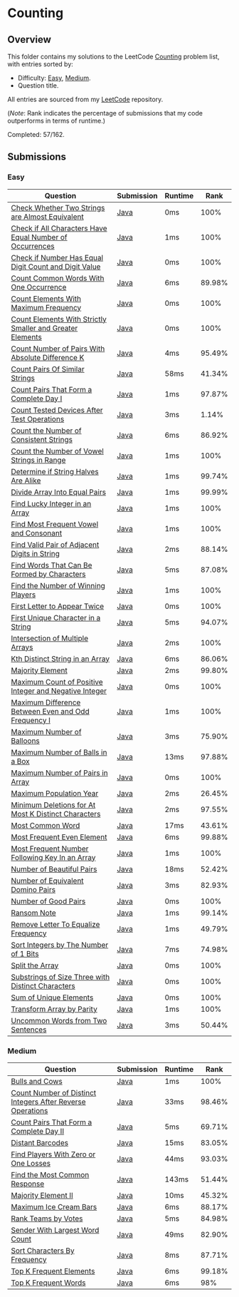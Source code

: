 # Counting

## Overview
This folder contains my solutions to the LeetCode [Counting](https://leetcode.com/problem-list/counting/) problem list,
with entries sorted by:
- Difficulty: [Easy](#easy), [Medium](#medium).
- Question title.

All entries are sourced from my [LeetCode](https://github.com/shumarb/leetcode) repository.

(*Note*: Rank indicates the percentage of submissions that my code outperforms in terms of runtime.)

Completed: 57/162.

## Submissions
### Easy
| Question                                                                                                                                                          | Submission                                                                                                                     | Runtime | Rank   |
|-------------------------------------------------------------------------------------------------------------------------------------------------------------------|--------------------------------------------------------------------------------------------------------------------------------|---------|--------|
| [Check Whether Two Strings are Almost Equivalent](https://leetcode.com/problems/check-whether-two-strings-are-almost-equivalent/description/)                     | [Java](https://github.com/shumarb/leetcode/blob/main/submissions/java/CheckWhetherTwoStringsAreAlmostEquivalent.java)          | 0ms     | 100%   |
| [Check if All Characters Have Equal Number of Occurrences](https://leetcode.com/problems/check-if-all-characters-have-equal-number-of-occurrences/description/)   | [Java](https://github.com/shumarb/leetcode/blob/main/submissions/java/CheckIfAllCharactersHaveEqualNumberOfOccurrences.java)   | 1ms     | 100%   |
| [Check if Number Has Equal Digit Count and Digit Value](https://leetcode.com/problems/check-if-number-has-equal-digit-count-and-digit-value/description/)         | [Java](https://github.com/shumarb/leetcode/blob/main/submissions/java/CheckIfNumberHasEqualDigitCountAndEqualDigitValue.java)  | 0ms     | 100%   |
| [Count Common Words With One Occurrence](https://leetcode.com/problems/count-common-words-with-one-occurrence/description/)                                       | [Java](https://github.com/shumarb/leetcode/blob/main/submissions/java/CountCommonWordsWithOneOccurrence.java)                  | 6ms     | 89.98% |
| [Count Elements With Maximum Frequency](https://leetcode.com/problems/count-elements-with-maximum-frequency/description/)                                         | [Java](https://github.com/shumarb/leetcode/blob/main/submissions/java/CountElementsWithMaximumFrequency.java)                  | 0ms     | 100%   |
| [Count Elements With Strictly Smaller and Greater Elements](https://leetcode.com/problems/count-elements-with-strictly-smaller-and-greater-elements/description/) | [Java](https://github.com/shumarb/leetcode/blob/main/submissions/java/CountElementsWithStrictlySmallerAndGreaterElements.java) | 0ms     | 100%   |
| [Count Number of Pairs With Absolute Difference K](https://leetcode.com/problems/count-number-of-pairs-with-absolute-difference-k/description/)                   | [Java](https://github.com/shumarb/leetcode/blob/main/submissions/java/CountNumberOfPairsWithAbsoluteDifferenceK.java)          | 4ms     | 95.49% |
| [Count Pairs Of Similar Strings](https://leetcode.com/problems/count-pairs-of-similar-strings/description/)                                                       | [Java](https://github.com/shumarb/leetcode/blob/main/submissions/java/CountPairsOfSimilarStrings.java)                         | 58ms    | 41.34% |
| [Count Pairs That Form a Complete Day I](https://leetcode.com/problems/count-pairs-that-form-a-complete-day-i/description/)                                       | [Java](https://github.com/shumarb/leetcode/blob/main/submissions/java/CountPairsThatFormACompleteDayOne.java)                  | 1ms     | 97.87% |
| [Count Tested Devices After Test Operations](https://leetcode.com/problems/count-tested-devices-after-test-operations/description/)                               | [Java](https://github.com/shumarb/leetcode/blob/main/submissions/java/CountTestedDevicesAfterTestOperations.java)              | 3ms     | 1.14%  |
| [Count the Number of Consistent Strings](https://leetcode.com/problems/count-the-number-of-consistent-strings/description/)                                       | [Java](https://github.com/shumarb/leetcode/blob/main/submissions/java/CountTheNumberOfConsistentStrings.java)                  | 6ms     | 86.92% |
| [Count the Number of Vowel Strings in Range](https://leetcode.com/problems/count-the-number-of-vowel-strings-in-range/description/)                               | [Java](https://github.com/shumarb/leetcode/blob/main/submissions/java/CountTheNumberOfVowelStringsInRange.java)                | 1ms     | 100%   |
| [Determine if String Halves Are Alike](https://leetcode.com/problems/determine-if-string-halves-are-alike/description/)                                           | [Java](https://github.com/shumarb/leetcode/blob/main/submissions/java/DetermineIfStringHalvesAreAlike.java)                    | 1ms     | 99.74% |
| [Divide Array Into Equal Pairs](https://leetcode.com/problems/divide-array-into-equal-pairs/description/)                                                         | [Java](https://github.com/shumarb/leetcode/blob/main/submissions/java/DivideArrayIntoEqualPairs.java)                          | 1ms     | 99.99% |
| [Find Lucky Integer in an Array](https://leetcode.com/problems/find-lucky-integer-in-an-array/description/)                                                       | [Java](https://github.com/shumarb/leetcode/blob/main/submissions/java/FindLuckyIntegerInAnArray.java)                          | 1ms     | 100%   |
| [Find Most Frequent Vowel and Consonant](https://leetcode.com/problems/find-most-frequent-vowel-and-consonant/description)                                        | [Java](https://github.com/shumarb/leetcode/blob/main/submissions/java/FindMostFrequentVowelAndConsonant.java)                  | 1ms     | 100%   |
| [Find Valid Pair of Adjacent Digits in String](https://leetcode.com/problems/find-valid-pair-of-adjacent-digits-in-string/description/)                           | [Java](https://github.com/shumarb/leetcode/blob/main/submissions/java/FindValidPairOfAdjacentDigitsInString.java)              | 2ms     | 88.14% |
| [Find Words That Can Be Formed by Characters](https://leetcode.com/problems/find-words-that-can-be-formed-by-characters/description/)                             | [Java](https://github.com/shumarb/leetcode/blob/main/submissions/java/FindWordsThatCanBeFormedByCharacters.java)               | 5ms     | 87.08% |
| [Find the Number of Winning Players](https://leetcode.com/problems/find-the-number-of-winning-players/description/)                                               | [Java](https://github.com/shumarb/leetcode/blob/main/submissions/java/FindTheNumberOfWinningPlayers.java)                      | 1ms     | 100%   |
| [First Letter to Appear Twice](https://leetcode.com/problems/first-letter-to-appear-twice/description/)                                                           | [Java](https://github.com/shumarb/leetcode/blob/main/submissions/java/FirstLetterToAppearTwice.java)                           | 0ms     | 100%   |
| [First Unique Character in a String](https://leetcode.com/problems/first-unique-character-in-a-string/description/)                                               | [Java](https://github.com/shumarb/leetcode/blob/main/submissions/java/FirstUniqueCharacterInAString.java)                      | 5ms     | 94.07% |
| [Intersection of Multiple Arrays](https://leetcode.com/problems/intersection-of-two-arrays/description/)                                                          | [Java](https://github.com/shumarb/leetcode/blob/main/submissions/java/IntersectionofMultipleArrays.java)                       | 2ms     | 100%   |
| [Kth Distinct String in an Array](https://leetcode.com/problems/kth-distinct-string-in-an-array/description/)                                                     | [Java](https://github.com/shumarb/leetcode/blob/main/submissions/java/KthDistinctStringInAnArray.java)                         | 6ms     | 86.06% |
| [Majority Element](https://leetcode.com/problems/majority-element/description/)                                                                                   | [Java](https://github.com/shumarb/leetcode/blob/main/submissions/java/MajorityElement.java)                                    | 2ms     | 99.80% |
| [Maximum Count of Positive Integer and Negative Integer](https://leetcode.com/problems/maximum-count-of-positive-integer-and-negative-integer/description/)       | [Java](https://github.com/shumarb/leetcode/blob/main/submissions/java/MaximumCountOfPositiveIntegerAndNegativeInteger.java)    | 0ms     | 100%   |
| [Maximum Difference Between Even and Odd Frequency I](https://leetcode.com/problems/maximum-difference-between-even-and-odd-frequency-i/description/)             | [Java](https://github.com/shumarb/leetcode/blob/main/submissions/java/MaximumDifferenceBetweenEvenAndOddFrequencyOne.java)     | 1ms     | 100%   |
| [Maximum Number of Balloons](https://leetcode.com/problems/maximum-number-of-balloons/description/)                                                               | [Java](https://github.com/shumarb/leetcode/blob/main/submissions/java/MaximumNumberOfBalloons.java)                            | 3ms     | 75.90% |
| [Maximum Number of Balls in a Box](https://leetcode.com/problems/maximum-number-of-balls-in-a-box/description/)                                                   | [Java](https://github.com/shumarb/leetcode/blob/main/submissions/java/MaximumNumberOfBallsInABox.java)                         | 13ms    | 97.88% |
| [Maximum Number of Pairs in Array](https://leetcode.com/problems/maximum-number-of-pairs-in-array/description/)                                                   | [Java](https://github.com/shumarb/leetcode/blob/main/submissions/java/MaximumNumberOfPairsInArray.java)                        | 0ms     | 100%   |
| [Maximum Population Year](https://leetcode.com/problems/maximum-population-year/description/)                                                                     | [Java](https://github.com/shumarb/leetcode/blob/main/submissions/java/MaximumPopulationYear.java)                              | 2ms     | 26.45% |
| [Minimum Deletions for At Most K Distinct Characters](https://leetcode.com/problems/minimum-deletions-for-at-most-k-distinct-characters/description/)             | [Java](https://github.com/shumarb/leetcode/blob/main/submissions/java/MinimumDeletionsForAtMostKDistinctCharacters.java)       | 2ms     | 97.55% |
| [Most Common Word](https://leetcode.com/problems/most-common-word/description/)                                                                                   | [Java](https://github.com/shumarb/leetcode/blob/main/submissions/java/MostCommonWord.java)                                     | 17ms    | 43.61% |
| [Most Frequent Even Element](https://leetcode.com/problems/most-frequent-even-element/description/)                                                               | [Java](https://github.com/shumarb/leetcode/blob/main/submissions/java/MostFrequentEvenElement.java)                            | 6ms     | 99.88% |
| [Most Frequent Number Following Key In an Array](https://leetcode.com/problems/most-frequent-number-following-key-in-an-array/description/)                       | [Java](https://github.com/shumarb/leetcode/blob/main/submissions/java/MostFrequentNumberFollowingKeyInAnArray.java)            | 1ms     | 100%   |
| [Number of Beautiful Pairs](https://leetcode.com/problems/number-of-beautiful-pairs/description/)                                                                 | [Java](https://github.com/shumarb/leetcode/blob/main/submissions/java/NumberOfBeautifulPairs.java)                             | 18ms    | 52.42% |
| [Number of Equivalent Domino Pairs](https://leetcode.com/problems/number-of-equivalent-domino-pairs/description/)                                                 | [Java](https://github.com/shumarb/leetcode/blob/main/submissions/java/NumberOfEquivalentDominoPairs.java)                      | 3ms     | 82.93% |
| [Number of Good Pairs](https://leetcode.com/problems/number-of-good-pairs/description/)                                                                           | [Java](https://github.com/shumarb/leetcode/blob/main/submissions/java/NumberOfGoodPairs.java)                                  | 0ms     | 100%   |
| [Ransom Note](https://leetcode.com/problems/ransom-note/description/)                                                                                             | [Java](https://github.com/shumarb/leetcode/blob/main/submissions/java/RansomNote.java)                                         | 1ms     | 99.14% |
| [Remove Letter To Equalize Frequency](https://leetcode.com/problems/remove-letter-to-equalize-frequency/description/)                                             | [Java](https://github.com/shumarb/leetcode/blob/main/submissions/java/RemoveLetterToEqualizeFrequency.java)                    | 1ms     | 49.79% |
| [Sort Integers by The Number of 1 Bits](https://leetcode.com/problems/sort-integers-by-the-number-of-1-bits/description/)                                         | [Java](https://github.com/shumarb/leetcode/blob/main/submissions/java/SortIntegersByTheNumberOf1Bits.java)                     | 7ms     | 74.98% |
| [Split the Array](https://leetcode.com/problems/split-the-array/description/)                                                                                     | [Java](https://github.com/shumarb/leetcode/blob/main/submissions/java/SplitTheArray.java)                                      | 0ms     | 100%   |
| [Substrings of Size Three with Distinct Characters](https://leetcode.com/problems/substrings-of-size-three-with-distinct-characters/description/)                 | [Java](https://github.com/shumarb/leetcode/blob/main/submissions/java/SubstringsOfSizeThreeWithDistinctCharacters.java)        | 0ms     | 100%   |
| [Sum of Unique Elements](https://leetcode.com/problems/sum-of-unique-elements/description/)                                                                       | [Java](https://github.com/shumarb/leetcode/blob/main/submissions/java/SumOfUniqueElements.java)                                | 0ms     | 100%   |
| [Transform Array by Parity](https://leetcode.com/problems/transform-array-by-parity/description/)                                                                 | [Java](https://github.com/shumarb/leetcode/blob/main/submissions/java/TransformArrayByParity.java)                             | 1ms     | 100%   |
| [Uncommon Words from Two Sentences](https://leetcode.com/problems/uncommon-words-from-two-sentences/description/)                                                 | [Java](https://github.com/shumarb/leetcode/blob/main/submissions/java/UncommonWordsFromTwoSentences.java)                      | 3ms     | 50.44% |

### Medium
| Question                                                                                                                      | Submission                                                                                                                      | Runtime | Rank   |
|-------------------------------------------------------------------------------------------------------------------------------|---------------------------------------------------------------------------------------------------------------------------------|---------|--------|
| [Bulls and Cows](https://leetcode.com/problems/bulls-and-cows/description/)                                                   | [Java](https://github.com/shumarb/leetcode/blob/main/submissions/java/BullsAndCows.java)                                        | 1ms     | 100%   |
| [Count Number of Distinct Integers After Reverse Operations](https://leetcode.com/problems/count-largest-group/description/)  | [Java](https://github.com/shumarb/leetcode/blob/main/submissions/java/CountNumberOfDistinctIntegersAfterReverseOperations.java) | 33ms    | 98.46% |
| [Count Pairs That Form a Complete Day II](https://leetcode.com/problems/count-pairs-that-form-a-complete-day-ii/description/) | [Java](https://github.com/shumarb/leetcode/blob/main/submissions/java/CountPairsThatFormACompleteDayTwo.java)                   | 5ms     | 69.71% |
| [Distant Barcodes](https://leetcode.com/problems/distant-barcodes/description/)                                               | [Java](https://github.com/shumarb/leetcode/blob/main/submissions/java/DistantBarcodes.java)                                     | 15ms    | 83.05% |
| [Find Players With Zero or One Losses](https://leetcode.com/problems/find-players-with-zero-or-one-losses/description/)       | [Java](https://github.com/shumarb/leetcode/blob/main/submissions/java/FindPlayersWithZeroOrOneLosses.java)                      | 44ms    | 93.03% |
| [Find the Most Common Response](https://leetcode.com/problems/find-the-most-common-response/description/)                     | [Java](https://github.com/shumarb/leetcode/blob/main/submissions/java/FindTheMostCommonResponse.java)                           | 143ms   | 51.44% |
| [Majority Element II](https://leetcode.com/problems/majority-element-ii/description/)                                         | [Java](https://github.com/shumarb/leetcode/blob/main/submissions/java/MajorityElementTwo.java)                                  | 10ms    | 45.32% |
| [Maximum Ice Cream Bars](https://leetcode.com/problems/maximum-ice-cream-bars/description/)                                   | [Java](https://github.com/shumarb/leetcode/blob/main/submissions/java/MaximumIceCreamBars.java)                                 | 6ms     | 88.17% |
| [Rank Teams by Votes](https://leetcode.com/problems/rank-teams-by-votes/description/)                                         | [Java](https://github.com/shumarb/leetcode/blob/main/submissions/java/RankTeamsByVotes.java)                                    | 5ms     | 84.98% |
| [Sender With Largest Word Count](https://leetcode.com/problems/sender-with-largest-word-count/description/)                   | [Java](https://github.com/shumarb/leetcode/blob/main/submissions/java/SenderWithLargestWordCount.java)                          | 49ms    | 82.90% |
| [Sort Characters By Frequency](https://leetcode.com/problems/sort-characters-by-frequency/description/)                       | [Java](https://github.com/shumarb/leetcode/blob/main/submissions/java/SortCharactersByFrequency.java)                           | 8ms     | 87.71% |
| [Top K Frequent Elements](https://leetcode.com/problems/top-k-frequent-elements/description/)                                 | [Java](https://github.com/shumarb/leetcode/blob/main/submissions/java/TopKFrequentElements.java)                                | 6ms     | 99.18% |
| [Top K Frequent Words](https://leetcode.com/problems/top-k-frequent-words/description/)                                       | [Java](https://github.com/shumarb/leetcode/blob/main/submissions/java/TopKFrequentWords.java)                                   | 6ms     | 98%    | 
